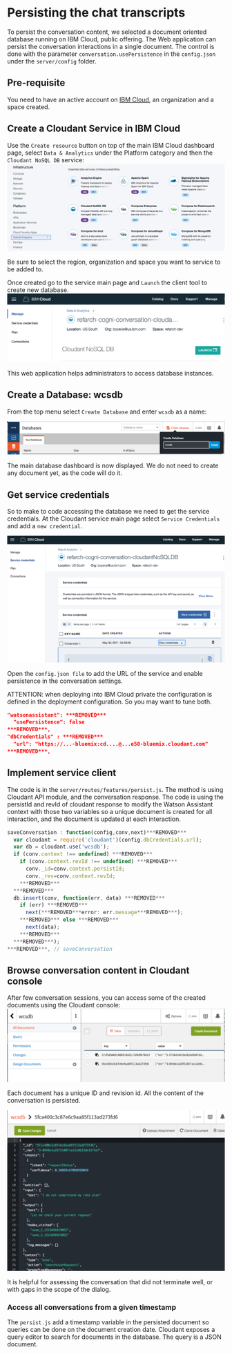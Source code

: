 # Persisting the chat transcripts

To persist the conversation content, we selected a document oriented database running on IBM Cloud, public offering. The Web application can persist the conversation interactions in a single document. The control is done with the parameter `conversation.usePersistence` in the `config.json` under the `server/config` folder.

## Pre-requisite

You need to have an active account on [IBM Cloud](https://console.bluemix.net/dashboard/apps/), an organization and a space created.

## Create a Cloudant Service in IBM Cloud  

Use the `Create resource` button on top of the main IBM Cloud dashboard page, select `Data & Analytics` under the Platform category and then the `Cloudant NoSQL DB` service:  
![](./cloudant-db.png)

Be sure to select the region, organization and space you want to service to be added to.

Once created go to the service main page and `Launch` the client tool to create new database.
![](./cloudant-main.png)

This web application helps administrators to access database instances.

## Create a Database: wcsdb

From the top menu select `Create Database` and enter `wcsdb` as a name:   

![](cloudant-create-db.png)

The main database dashboard is now displayed. We do not need to create any document yet, as the code will do it.

## Get service credentials

So to make to code accessing the database we need to get the service credentials. At the Cloudant service main page select `Service Credentials` and add a `new credential`.

![](cloudant-serv-cred.png)

Open the `config.json file` to add the URL of the service and enable persistence in the conversation settings.

ATTENTION: when deploying into IBM Cloud private the configuration is defined in the deployment configuration. So you may want to tune both.

```json
"watsonassistant": ***REMOVED***
  "usePersistence": false
***REMOVED***,
"dbCredentials" : ***REMOVED***
  "url": "https://...-bluemix:cd....@...e50-bluemix.cloudant.com"
***REMOVED***,
```

## Implement service client

The code is in the `server/routes/features/persist.js`. The method is using Cloudant API module, and the conversation response. The code is using the persistId and revId of cloudant response to modify the Watson Assistant context with those two variables so a unique document is created for all interaction, and the document is updated at each interaction.
```javascript
saveConversation : function(config,conv,next)***REMOVED***
  var cloudant = require('cloudant')(config.dbCredentials.url);
  var db = cloudant.use('wcsdb');
  if (conv.context !== undefined) ***REMOVED***
    if (conv.context.revId !== undefined) ***REMOVED***
      conv._id=conv.context.persistId;
      conv._rev=conv.context.revId;
    ***REMOVED***
  ***REMOVED***
  db.insert(conv, function(err, data) ***REMOVED***
    if (err) ***REMOVED***
      next(***REMOVED***error: err.message***REMOVED***);
    ***REMOVED*** else ***REMOVED***
      next(data);
    ***REMOVED***
  ***REMOVED***);
***REMOVED***, // saveConversation
```

## Browse conversation content in Cloudant console

After few conversation sessions, you can access some of the created documents using the Cloudant console:   
![](wcsdb-docs.png)  

Each document has a unique ID and revision id. All the content of the conversation is persisted.

![](conv-view.png)  

It is helpful for assessing the conversation that did not terminate well, or with gaps in the scope of the dialog.

### Access all conversations from a given timestamp

The `persist.js` add a timestamp variable in the persisted document so queries can be done on the document creation date. Cloudant exposes a query editor to search for documents in the database. The query is a JSON document.

